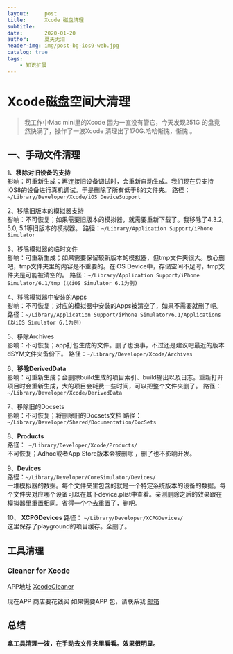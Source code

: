 ```yaml
---
layout:     post
title:      Xcode 磁盘清理
subtitle:   
date:       2020-01-20
author:     夏天无泪
header-img: img/post-bg-ios9-web.jpg
catalog: true
tags:
    - 知识扩展
---
```



# Xcode磁盘空间大清理

>  我工作中Mac mini里的Xcode 因为一直没有管它，今天发现251G 的盘竟然快满了，操作了一波Xcode 清理出了170G.哈哈惭愧，惭愧 。

## 一、手动文件清理  

1、**移除对旧设备的支持**  
影响：可重新生成；再连接旧设备调试时，会重新自动生成。我们现在只支持iOS8的设备进行真机调试。于是删除了所有低于8的文件夹。
路径：`~/Library/Developer/Xcode/iOS DeviceSupport`

2、移除旧版本的模拟器支持  
影响：不可恢复；如果需要旧版本的模拟器，就需要重新下载了。我移除了4.3.2, 5.0, 5.1等旧版本的模拟器。
路径：`~/Library/Application Support/iPhone Simulator`

3、移除模拟器的临时文件  
影响：可重新生成；如果需要保留较新版本的模拟器，但tmp文件夹很大。放心删吧，tmp文件夹里的内容是不重要的。在iOS Device中，存储空间不足时，tmp文件夹是可能被清空的。
路径：`~/Library/Application Support/iPhone Simulator/6.1/tmp (以iOS Simulator 6.1为例)`

4、移除模拟器中安装的Apps  
影响：不可恢复；对应的模拟器中安装的Apps被清空了，如果不需要就删了吧。
路径：`~/Library/Application Support/iPhone Simulator/6.1/Applications (以iOS Simulator 6.1为例)`

5、移除Archives  
影响：不可恢复；app打包生成的文件。删了也没事，不过还是建议吧最近的版本dSYM文件夹备份下。
路径：`~/Library/Developer/Xcode/Archives`

6、**移除DerivedData**  
影响：可重新生成；会删除build生成的项目索引、build输出以及日志。重新打开项目时会重新生成，大的项目会耗费一些时间，可以把整个文件夹删了。
路径：`~/Library/Developer/Xcode/DerivedData`

7、移除旧的Docsets  
影响：不可恢复；将删除旧的Docsets文档
路径：`~/Library/Developer/Shared/Documentation/DocSets`  

8、**Products**  
路径：` ~/Library/Developer/Xcode/Products/`    
不可恢复；Adhoc或者App Store版本会被删除 ，删了也不影响开发。 
   
9、**Devices**   
路径：`~/Library/Developer/CoreSimulator/Devices/`    
一堆模拟器的数据。每个文件夹里包含的就是一个特定系统版本的设备的数据。每个文件夹对应哪个设备可以在其下device.plist中查看。亲测删除之后的效果跟在模拟器里重置相同。省得一个个去重置了，删吧。   

10、 **XCPGDevices**
路径： `~/Library/Developer/XCPGDevices/`    
这里保存了playground的项目缓存。全删了。


## 工具清理

### Cleaner for Xcode  

APP地址 [XcodeCleaner](https://github.com/waylybaye/XcodeCleaner)

现在APP 商店要花钱买 如果需要APP 包，请联系我 [邮箱](568378964@qq.com)


## 总结

**拿工具清理一波，在手动去文件夹里看看。效果很明显。**
  